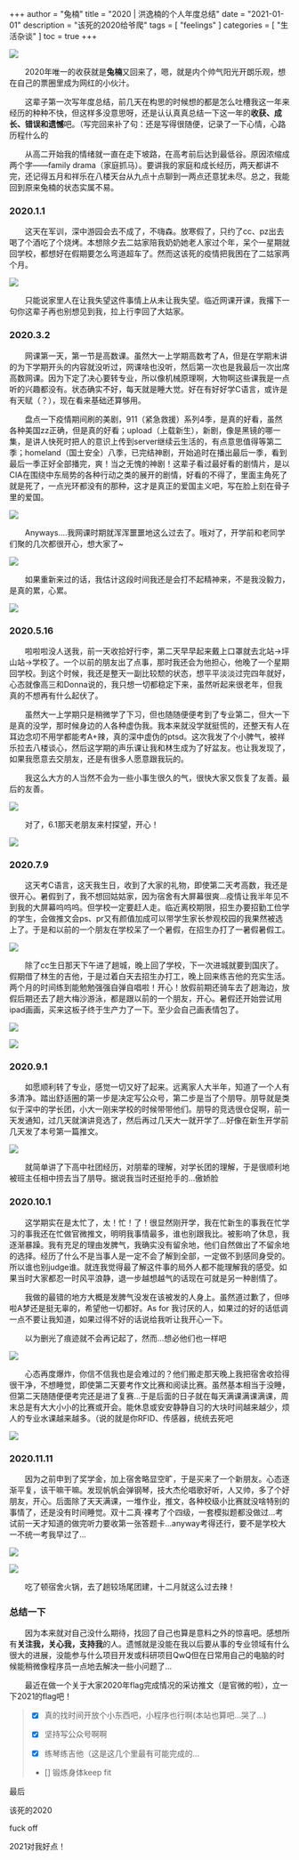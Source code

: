 +++
author = "兔楠"
title = "2020 | 洪逸楠的个人年度总结"
date = "2021-01-01"
description = "该死的2020给爷爬"
tags = [
    "feelings"
]
categories = [
    "生活杂谈"
]
toc = true
+++

![](../2020yearlypic/1.png)

&emsp;&emsp;2020年唯一的收获就是**兔楠**又回来了，嗯，就是内个帅气阳光开朗乐观，想在自己的票圈里成为网红的小伙汁。

&emsp;&emsp;这辈子第一次写年度总结，前几天在构思的时候想的都是怎么吐槽我这一年来经历的种种不快，但这样多没意思呀，还是认认真真总结一下这一年的**收获、成长、错误和遗憾**吧。（写完回来补了句：还是写得很随便，记录了一下心情，心路历程什么的

<!--more-->

&emsp;&emsp;从高二开始我的情绪就一直在走下坡路，在高考前后达到最低谷。原因浓缩成两个字——family drama（家庭抓马）。要讲我的家庭和成长经历，两天都讲不完，还记得五月和祥乐在八楼天台从九点十点聊到一两点还意犹未尽。总之，我能回到原来兔楠的状态实属不易。

### 2020.1.1

&emsp;&emsp;这天在军训，深中游园会去不成了，不嗨森。放寒假了，只约了cc、pz出去喝了个酒吃了个烧烤。本想除夕去二姑家陪我奶奶她老人家过个年，呆个一星期就回学校，都想好在假期要怎么弯道超车了。然而这该死的疫情把我困在了二姑家两个月。

![](../2020yearlypic/2.jpg)

&emsp;&emsp;只能说家里人在让我失望这件事情上从未让我失望。临近网课开课，我撂下一句你这辈子再也别想见到我，拉上行李回了大姑家。

### 2020.3.2

&emsp;&emsp;网课第一天，第一节是高数课。虽然大一上学期高数考了A，但是在学期末讲的为下学期开头的内容就没听过，网课啥也没听，然后第一次也是我最后一次出席高数网课。因为下定了决心要转专业，所以像机械原理啊，大物啊这些课我是一点听的兴趣都没有。状态确实不好，每天就是睡大觉。好在有好好学C语言，或许是有天赋（？），现在看来基础还算够用。

&emsp;&emsp;盘点一下疫情期间刷的美剧，911（紧急救援）系列4季，是真的好看，虽然各种美国zz正确，但是真的好看；upload（上载新生），新剧，像是黑镜的哪一集，是讲人快死时把人的意识上传到server继续云生活的，有点意思值得等第二季；homeland（国土安全）八季，已完结神剧，开始追时在播出最后一季，看到最后一季正好全部播完，爽！当之无愧的神剧！这辈子看过最好看的剧情片，是以CIA在围绕中东局势的各种行动之类的展开的剧情，好看的不得了，里面主角死了就是死了，一点光环都没有的那种，这才是真正的爱国主义吧，写在脸上刻在骨子里的爱国。

![](../2020yearlypic/3.png)

&emsp;&emsp;Anyways....我网课时期就浑浑噩噩地这么过去了。哦对了，开学前和老同学们聚的几次都很开心，想大家了~

![](../2020yearlypic/4.png)

&emsp;&emsp;如果重新来过的话，我估计这段时间我还是会打不起精神来，不是我没毅力，是真的累，心累。

![](../2020yearlypic/5.png)

### 2020.5.16

&emsp;&emsp;啦啦啦没人送我，前一天收拾好行李，第二天早早起来戴上口罩就去北站→坪山站→学校了。一个以前的朋友出了点事，那时我还会为他担心，他晚了一个星期回学校。到这个时候，我还是整天一副比较颓的状态，想平平淡淡过完四年就好，心态就像高三和Donna说的，我只想一切都稳定下来，虽然听起来很老年，但我真的不想再有什么起伏了。

&emsp;&emsp;虽然大一上学期只是稍微学了下习，但也随随便便考到了专业第二，但大一下是真的没学，那时候身边的人各种虚伪我。我本来就没学就挺慌的，还整天有人在耳边念叨不用学都能考A+辣，真的深中虚伪的ptsd。这次我发了个小脾气，被祥乐拉去八楼谈心，然后这学期的声乐课让我和林生成为了好盆友。也让我发现了，如果我愿意去交朋友，还是有很多人愿意跟我玩的。

&emsp;&emsp;我这么大方的人当然不会为一些小事生很久的气，很快大家又恢复了友善。最后的友善。

![](../2020yearlypic/6.jpg)

&emsp;&emsp;对了，6.1那天老朋友来村探望，开心！

![](../2020yearlypic/7.png)


### 2020.7.9

&emsp;&emsp;这天考C语言，这天我生日，收到了大家的礼物，即使第二天考高数，我还是很开心。暑假到了，我不想回姑姑家，因为宿舍有大屏幕很爽…疫情让我半年见不到我的大屏幕呜呜呜。但学校一定要赶人走。临近离校期限，招生办要招勤工俭学的学生，会做推文会ps、pr又有颜值加成可以带学生家长参观校园的我果然被选上了。于是和以前的一个朋友在学校呆了一个暑假，在招生办打了一暑假暑假工。

![](../2020yearlypic/8.jpg)

&emsp;&emsp;除了cc生日那天下午进了趟城，晚上回了学校，下一次进城就要到国庆了。假期借了林生的吉他，于是过着白天去招生办打工，晚上回来练吉他的充实生活。两个月的时间练到能勉勉强强自弹自唱啦！开心！放假前期还骑车去了趟海边，放假后期还去了趟大梅沙游泳，都是跟以前的一个朋友，开心。暑假还开始尝试用ipad画画，买来这板子终于生产力了一下。至少会自己画表情包了。

![](../2020yearlypic/9.png)

![](../2020yearlypic/10.jpg)


### 2020.9.1

&emsp;&emsp;如愿顺利转了专业，感觉一切又好了起来。远离家人大半年，知道了一个人有多清净。踏出舒适圈的第一步是决定写公众号，第二步是当了个朋导。朋导就是类似于深中的学长团，小大一刚来学校的时候带带他们。朋导的竞选很仓促啊，前一天发通知，过几天就演讲竞选了，然后再过几天大一就开学了...好像在新生开学前几天发了本号第一篇推文。

![](../2020yearlypic/11.png)

&emsp;&emsp;就简单讲了下高中社团经历，对朋辈的理解，对学长团的理解，于是很顺利地被班主任相中捞去当了朋导。据说我当时还挺抢手的...傲娇脸

### 2020.10.1

&emsp;&emsp;这学期实在是太忙了，太！忙！了！很显然刚开学，我在忙新生的事我在忙学习的事我还在忙做官微推文，明明我事情最多，谁也别跟我比。被影响了休息，我逐渐暴躁。我有充足的理由发脾气，我确实没有留余地，他们自然做出了不留余地的选择。经历了什么不是当事人是一定不会了解到全部，一定做不到感同身受的。所以谁也别judge谁。就连我觉得最了解这件事的局外人都不能理解我的感受。如果当时大家都忍一时风平浪静，退一步越想越气的话现在可就是另一种剧情了。

&emsp;&emsp;我做的最错的地方大概是发脾气没发在该被发的人身上。虽然道过歉了，但哆啦A梦还是挺无辜的，希望他一切都好。As for 我讨厌的人，如果过的好的话低调一点不要让我知道，如果过得不好的话说给我听让我开心一下。

&emsp;&emsp;以为删光了痕迹就不会再记起了，然而...想必他们也一样吧

![](../2020yearlypic/12.png)

&emsp;&emsp;心态再度爆炸，你信不信我也是会难过的？他们搬走那天晚上我把宿舍收拾得很干净，不想睡觉，即使第二天要考作文比赛和阅读比赛。虽然基本相当于没睡，但第二天随随便便考完还是进了复赛...于是后面的日子就在每天满课满课满课，周末总是有大大小小的比赛或开会。能休息或安安静静自习的大块时间越来越少，烦人的专业水课越来越多。（说的就是你RFID、传感器，统统去死吧

![](../2020yearlypic/13.png)

### 2020.11.11

&emsp;&emsp;因为之前申到了奖学金，加上宿舍略显空旷，于是买来了一个新朋友。心态逐渐平复，该干嘛干嘛。发现帆帆会弹钢琴，技大杰伦唱歌好听，人又帅，多了个好朋友，开心。后面除了天天满课，一堆作业，推文，各种校级小比赛就没啥特别的事情了，还是没有时间睡觉。双十二真·裸考了个四级，一套模拟题都没做过...考试前一天才知道的做完听力要收第一张答题卡...anyway考得还行，要不是学校大一不统一考我早过了...

![](../2020yearlypic/14.jpg)

![](../2020yearlypic/15.jpg)



&emsp;&emsp;吃了顿宿舍火锅，去了趟较场尾团建，十二月就这么过去辣！

### 总结一下

&emsp;&emsp;因为本来就对自己没什么期待，找回了自己也算是意料之外的惊喜吧。感想所有**关注我，关心我，支持我**的人。遗憾就是没能在我以后要从事的专业领域有什么很大的进展，没能参与什么项目开发或科研项目QwQ但在日常用自己的电脑的时候能稍微像程序员一点地去解决一些小问题了...

&emsp;&emsp;最近在做一个关于大家2020年flag完成情况的采访推文（是官微的啦），立一下2021的flag吧！
>
> - [x] 真的找时间开放个小东西吧，小程序也行啊(本站也算吧...哭了...)
>
> - [x] 坚持写公众号啊啊
>
> - [x] 练琴练吉他（这是这几个里最有可能完成的...
>
> - [] 锻炼身体keep fit

最后

该死的2020

fuck off

2021对我好点！

&nbsp;